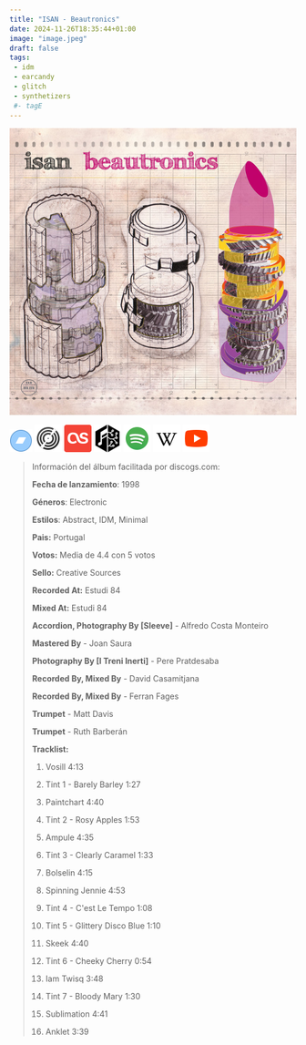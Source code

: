 ```yaml
---
title: "ISAN - Beautronics"
date: 2024-11-26T18:35:44+01:00
image: "image.jpeg"
draft: false
tags:
 - idm
 - earcandy
 - glitch
 - synthetizers
 #- tagE
---
```

![cover](image.jpeg (ISAN - Beautronics))
 
[![bandcamp](../links/svg/bandcamp.png (bandcamp))](https://isan.bandcamp.com/album/beautronics)
[![discogs](../links/svg/discogs.png (discogs))](https://www.discogs.com/master/547082)
[![lastfm](../links/svg/lastfm.png (lastfm))](https://www.last.fm/music/Isan/Beautronics)
[![musicbrainz](../links/svg/musicbrainz.png (musicbrainz))](https://musicbrainz.org/release/970b9400-e10f-4070-b92a-b38d08c02d28)
[![spotify](../links/svg/spotify.png (putify))](https://open.spotify.com/album/1oKuAao1T85lcjeRSAoqtM)
[![wikipedia](../links/svg/wikipedia.png (wikipedia))](error)
[![youtube](../links/svg/youtube.png (youtube))](https://www.youtube.com/playlist?list=PL6Lt3H81cNF410qEPEj55TYP3gXIfy6qA)
 
 
> Información del álbum facilitada por discogs.com:
> 
> **Fecha de lanzamiento**: 1998
> 
> **Géneros**: Electronic
> 
> **Estilos**: Abstract, IDM, Minimal
> 
> **Pais:** Portugal
> 
> **Votos:** Media de 4.4 con 5 votos
> 
> **Sello:** Creative Sources
> 
> **Recorded At:** Estudi 84
> 
> **Mixed At:** Estudi 84
> 
> **Accordion, Photography By [Sleeve]** - Alfredo Costa Monteiro
> 
> **Mastered By** - Joan Saura
> 
> **Photography By [I Treni Inerti]** - Pere Pratdesaba
> 
> **Recorded By, Mixed By** - David Casamitjana
> 
> **Recorded By, Mixed By** - Ferran Fages
> 
> **Trumpet** - Matt Davis
> 
> **Trumpet** - Ruth Barberán
> 
> 
> 
> **Tracklist:**
> 
>   1. Vosill    4:13
> 
>   2. Tint 1 - Barely Barley    1:27
> 
>   3. Paintchart    4:40
> 
>   4. Tint 2 - Rosy Apples    1:53
> 
>   5. Ampule    4:35
> 
>   6. Tint 3 - Clearly Caramel    1:33
> 
>   7. Bolselin    4:15
> 
>   8. Spinning Jennie    4:53
> 
>   9. Tint 4 - C'est Le Tempo    1:08
> 
>   10. Tint 5 - Glittery Disco Blue    1:10
> 
>   11. Skeek    4:40
> 
>   12. Tint 6 - Cheeky Cherry    0:54
> 
>   13. Iam Twisq    3:48
> 
>   14. Tint 7 - Bloody Mary    1:30
> 
>   15. Sublimation    4:41
> 
>   16. Anklet    3:39
> 
